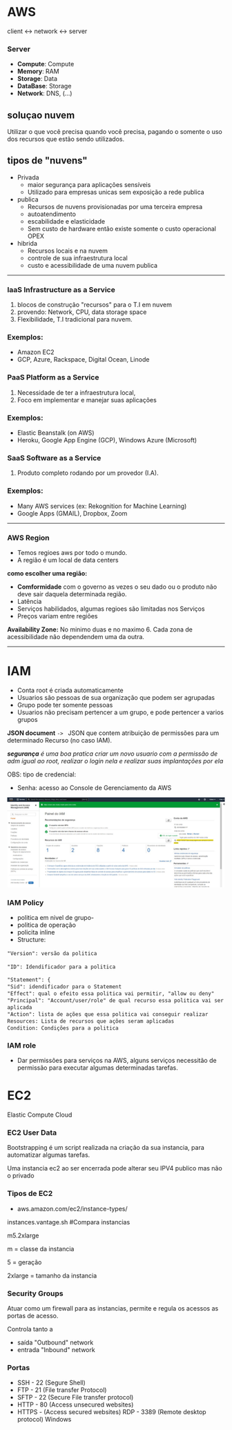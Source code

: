# AWS 

client <-> network <-> server

### Server 
- **Compute**: Compute 
- **Memory**: RAM 
- **Storage**: Data 
- **DataBase**: Storage 
- **Network**: DNS, (...) 

## soluçao nuvem
Utilizar o que você precisa quando você precisa, pagando o somente o uso dos recursos que estão sendo utilizados.

## tipos de "nuvens"
- Privada
    - maior segurança para aplicações sensíveis  
    - Utilizado para empresas unicas sem exposição a rede publica
- publica
    - Recursos de nuvens provisionadas por uma terceira empresa
    - autoatendimento
    - escabilidade e elasticidade 
    - Sem custo de hardware então existe somente o custo operacional OPEX
- hibrida
    - Recursos locais e na nuvem
    - controle de sua infraestrutura local
    - custo e acessibilidade de uma nuvem publica

___

### **IaaS** Infrastructure as a Service

1. blocos de construção "recursos" para o T.I em nuvem
2. provendo: Network, CPU, data storage space
3. Flexibilidade, T.I tradicional para nuvem.

### Exemplos:
- Amazon EC2
- GCP, Azure, Rackspace, Digital Ocean, Linode

### **PaaS** Platform as a Service

1. Necessidade de ter a infraestrutura local,
2. Foco em implementar e manejar suas aplicações

### Exemplos:
- Elastic Beanstalk (on AWS)
- Heroku, Google App Engine (GCP), Windows Azure (Microsoft)

### **SaaS** Software as a Service
1. Produto completo rodando por um provedor (I.A).


### Exemplos:
- Many AWS services (ex: Rekognition for Machine Learning)
- Google Apps (GMAIL), Dropbox, Zoom

____
### **AWS Region**
- Temos regioes aws por todo o mundo.
- A região é um local de data centers

__como escolher uma região:__
- **Comformidade** com o governo as vezes o seu dado ou o produto não deve sair daquela determinada região.
- Latência
- Serviços habilidados, algumas regioes são limitadas nos Serviços
- Preços variam entre regiões

__Availability Zone:__
No minimo duas e no maximo 6.
Cada zona de acessibilidade não dependendem uma da outra.

___

# IAM
- Conta root é criada automaticamente
- Usuarios são pessoas de sua organização que podem ser agrupadas 
- Grupo pode ter somente pessoas
- Usuarios não precisam pertencer a um grupo, e pode pertencer a varios grupos

**JSON document** ``-> `` JSON que contem atribuição de permissões para um determinado Recurso (no caso IAM). 

___segurança__ é uma boa pratica criar um novo usuario com a permissão de adm igual ao root, realizar o login nela e realizar suas implantações por ela_

OBS: tipo de credencial:
 - Senha: acesso ao Console de Gerenciamento da AWS

![Imagem url para login novo IAM](/img/URL_conta_adm.jpeg)

### IAM Policy
- politica em nivel de grupo-
- politica de operação
- policita inline
- Structure:

``"Version": versão da politica``

``"ID": Idendificador para a politica ``

    "Statement": { 
    "Sid": idendificador para o Statement
    "Effect": qual o efeito essa politica vai permitir, "allow ou deny"
    "Principal": "Account/user/role" de qual recurso essa politica vai ser aplicada
    "Action": lista de ações que essa politica vai conseguir realizar
    Resources: Lista de recursos que ações seram aplicadas
    Condition: Condições para a politica

### IAM role

- Dar permissões para serviços na AWS, alguns serviços necessitão de permissão para executar algumas determinadas tarefas.

# EC2

Elastic Compute Cloud

### EC2 User Data

Bootstrapping é um script realizada na criação da sua instancia, para automatizar algumas tarefas.

Uma instancia ec2 ao ser encerrada pode alterar seu IPV4 publico mas não o privado

### Tipos de EC2

- aws.amazon.com/ec2/instance-types/

instances.vantage.sh #Compara instancias

m5.2xlarge

m = classe da instancia

5 = geração

2xlarge = tamanho da instancia

### Security Groups

Atuar como um firewall para  as instancias, permite e regula os acessos as portas de acesso.

Controla tanto a 
- saída "Outbound" network
- entrada "Inbound" network

### Portas 
-   SSH - 22 (Segure Shell)
-   FTP - 21 (File transfer Protocol)
- SFTP - 22 (Secure File transfer protocol)
- HTTP - 80 (Access unsecured websites)
- HTTPS - (Access secured websites)
RDP - 3389 (Remote desktop protocol) Windows


